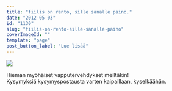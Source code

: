 ```yaml
---
title: "fiilis on rento, sille sanalle paino."
date: "2012-05-03"
id: "1130"
slug: "fiilis-on-rento-sille-sanalle-paino"
coverImageId: ""
template: "page"
post_button_label: "Lue lisää"
---
```


[![](images/IMG_9019.png)](http://4.bp.blogspot.com/-MDNUVKXPz90/T6Jz-cHLS2I/AAAAAAAAAnA/WME4fhjMc30/s1600/IMG_9019.png)

  

Hieman myöhäiset vapputervehdykset meiltäkin!  
Kysymyksiä kysymyspostausta varten kaipaillaan, kyselkäähän.
